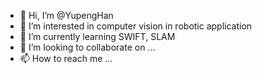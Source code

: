 - 👋 Hi, I’m @YupengHan
- 👀 I’m interested in computer vision in robotic application
- 🌱 I’m currently learning SWIFT, SLAM
- 💞️ I’m looking to collaborate on ...
- 📫 How to reach me ...

<!---
YupengHan/YupengHan is a ✨ special ✨ repository because its `README.md` (this file) appears on your GitHub profile.
You can click the Preview link to take a look at your changes.
--->
